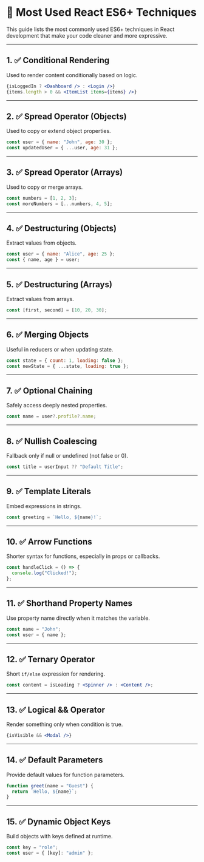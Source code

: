 # 📘 Most Used React ES6+ Techniques

This guide lists the most commonly used ES6+ techniques in React development that make your code cleaner and more expressive.

---

## 1. ✅ Conditional Rendering

Used to render content conditionally based on logic.

```jsx
{isLoggedIn ? <Dashboard /> : <Login />}
{items.length > 0 && <ItemList items={items} />}
```

---

## 2. ✅ Spread Operator (Objects)

Used to copy or extend object properties.

```jsx
const user = { name: "John", age: 30 };
const updatedUser = { ...user, age: 31 };
```

---

## 3. ✅ Spread Operator (Arrays)

Used to copy or merge arrays.

```jsx
const numbers = [1, 2, 3];
const moreNumbers = [...numbers, 4, 5];
```

---

## 4. ✅ Destructuring (Objects)

Extract values from objects.

```jsx
const user = { name: "Alice", age: 25 };
const { name, age } = user;
```

---

## 5. ✅ Destructuring (Arrays)

Extract values from arrays.

```jsx
const [first, second] = [10, 20, 30];
```

---

## 6. ✅ Merging Objects

Useful in reducers or when updating state.

```jsx
const state = { count: 1, loading: false };
const newState = { ...state, loading: true };
```

---

## 7. ✅ Optional Chaining

Safely access deeply nested properties.

```jsx
const name = user?.profile?.name;
```

---

## 8. ✅ Nullish Coalescing

Fallback only if null or undefined (not false or 0).

```jsx
const title = userInput ?? "Default Title";
```

---

## 9. ✅ Template Literals

Embed expressions in strings.

```jsx
const greeting = `Hello, ${name}!`;
```

---

## 10. ✅ Arrow Functions

Shorter syntax for functions, especially in props or callbacks.

```jsx
const handleClick = () => {
  console.log("Clicked!");
};
```

---

## 11. ✅ Shorthand Property Names

Use property name directly when it matches the variable.

```jsx
const name = "John";
const user = { name };
```

---

## 12. ✅ Ternary Operator

Short `if/else` expression for rendering.

```jsx
const content = isLoading ? <Spinner /> : <Content />;
```

---

## 13. ✅ Logical && Operator

Render something only when condition is true.

```jsx
{isVisible && <Modal />}
```

---

## 14. ✅ Default Parameters

Provide default values for function parameters.

```jsx
function greet(name = "Guest") {
  return `Hello, ${name}`;
}
```

---

## 15. ✅ Dynamic Object Keys

Build objects with keys defined at runtime.

```jsx
const key = "role";
const user = { [key]: "admin" };
```
